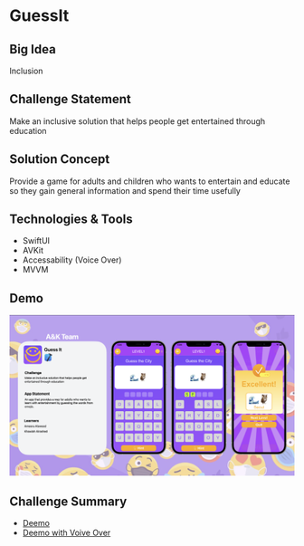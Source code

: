 # GuessIt


## Big Idea
Inclusion


## Challenge Statement
Make an inclusive solution that helps people get entertained through education


## Solution Concept
Provide a game for adults and children who wants to entertain and educate so they gain general information and spend their time usefully


## Technologies & Tools
* SwiftUI
* AVKit
* Accessability (Voice Over)
* MVVM

## Demo
![image](https://github.com/i5awlah/GuessIt/blob/main/Attachments/Challenge%20Summary.png)

## Challenge Summary
* [Deemo](https://github.com/i5awlah/GuessIt/blob/main/Attachments/Deemo.mov)
* [Deemo with Voive Over](https://github.com/i5awlah/GuessIt/blob/main/Attachments/Deemo%20with%20voice%20over.mov)
